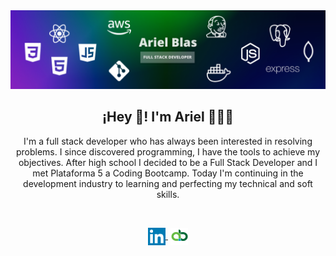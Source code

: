 <img src="https://github.com/ArielBlas/arielblas/blob/main/info/banner.png" />

<h2 align="center">¡Hey 👋! I'm Ariel 👨🏻‍💻</h2>

<p align="center">I'm a full stack developer who has always been interested in resolving problems. I since discovered programming, I have the tools to achieve my objectives. After high school I decided to be a Full Stack Developer and I met Plataforma 5 a Coding Bootcamp. Today I'm continuing in the development industry to learning and perfecting my technical and soft skills.</p>

<br/>

<p align="center">
  <a href="https://www.linkedin.com/in/arielblas" target="blank" style='margin-right:4px'>
    <img align="center" src="https://github.com/ArielBlas/arielblas/blob/main/links/linkedin.png" height="28px" width="28px" />
  </a>
  <a href="https://www.arielblas.com" target="blank">
    <img align="center" src="https://github.com/ArielBlas/arielblas/blob/main/links/web.png" height="28px" width="28px" />
  </a>
<p>
